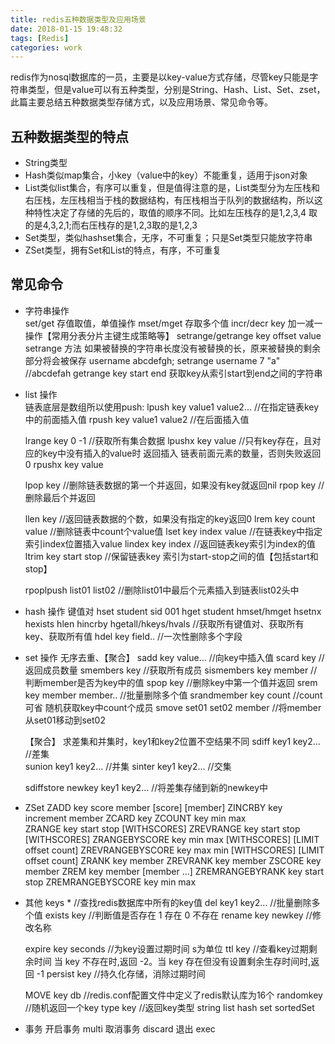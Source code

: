 ```yaml
---
title: redis五种数据类型及应用场景
date: 2018-01-15 19:48:32
tags: [Redis]
categories: work
---
```


redis作为nosql数据库的一员，主要是以key-value方式存储，尽管key只能是字符串类型，但是value可以有五种类型，分别是String、Hash、List、Set、zset，此篇主要总结五种数据类型存储方式，以及应用场景、常见命令等。

<!-- more-->

## 五种数据类型的特点
- String类型
- Hash类似map集合，小key（value中的key）不能重复，适用于json对象
- List类似list集合，有序可以重复，但是值得注意的是，List类型分为左压栈和右压栈，左压栈相当于栈的数据结构，有压栈相当于队列的数据结构，所以这种特性决定了存储的先后的，取值的顺序不同。比如左压栈存的是1,2,3,4 取的是4,3,2,1;而右压栈存的是1,2,3取的是1,2,3
- Set类型，类似hashset集合，无序，不可重复；只是Set类型只能放字符串
- ZSet类型，拥有Set和List的特点，有序，不可重复


## 常见命令
 
- 字符串操作  
    set/get								存值取值，单值操作
    mset/mget							存取多个值
    incr/decr key                       加一减一操作【常用分表分片主键生成策略等】
    setrange/getrange key offset value     setrange 方法 如果被替换的字符串长度没有被替换的长，原来被替换的剩余部分将会被保存
                                        username abcdefgh; setrange username 7 "a"        //abcdefah
    getrange key start end 				获取key从索引start到end之间的字符串
			
- list 操作  
    链表底层是数组所以使用push:
    lpush key value1 value2...		//在指定链表key中的前面插入值
    rpush key value1 value2			//在后面插入值
    
    lrange key 0 -1 				//获取所有集合数据
    lpushx key value 				//只有key存在，且对应的key中没有插入的value时 返回插入 链表前面元素的数量，否则失败返回0
    rpushx key value
    
    lpop key						//删除链表数据的第一个并返回，如果没有key就返回nil
    rpop key						//删除最后个并返回
    
    llen key 						//返回链表数据的个数，如果没有指定的key返回0
    lrem key count value			//删除链表中count个value值
    lset key index value 			//在链表key中指定索引index位置插入value
    lindex key index 				//返回链表key索引为index的值
    ltrim key start stop 			//保留链表key 索引为start-stop之间的值【包括start和stop】
    
    rpoplpush list01 list02			//删除list01中最后个元素插入到链表list02头中
        
- hash 操作 键值对
    hset student sid 001
    hget student
    hmset/hmget
    hsetnx
    hexists
    hlen
    hincrby
    hgetall/hkeys/hvals				//获取所有键值对、获取所有key、获取所有值
    hdel key field..				//一次性删除多个字段
        
- set 操作	 无序去重、【聚合】
    sadd key value...					//向key中插入值
    scard key							//返回成员数量
    smembers key						//获取所有成员
    sismembers key member				//判断member是否为key中的值
    spop key							//删除key中第一个值并返回
    srem key member member..			//批量删除多个值
    srandmember key count				//count可省  随机获取key中count个成员
    smove set01 set02 member			//将member从set01移动到set02
    
    【聚合】
        求差集和并集时，key1和key2位置不空结果不同
    sdiff   key1 key2...  				//差集  
    sunion  key1 key2...  				//并集
    sinter  key1 key2...  				//交集
    
    sdiffstore newkey key1 key2...		//将差集存储到新的newkey中
        
- ZSet 
    ZADD key score member [score] [member]
    ZINCRBY key increment member
    ZCARD key
    ZCOUNT key min max	
    ZRANGE key start stop [WITHSCORES]
    ZREVRANGE key start stop [WITHSCORES]
    ZRANGEBYSCORE key min max [WITHSCORES] [LIMIT offset count]
    ZREVRANGEBYSCORE key max min [WITHSCORES] [LIMIT offset count]
    ZRANK key member
    ZREVRANK key member
    ZSCORE key member
    ZREM key member [member ...]
    ZREMRANGEBYRANK key start stop 
    ZREMRANGEBYSCORE key min max
        
- 其他
    keys * 						//查找redis数据库中所有的key值
    del key1 key2... 			//批量删除多个值
    exists key  				//判断值是否存在 1 存在 0 不存在
    rename key newkey			//修改名称

    expire key seconds 			//为key设置过期时间 s为单位 
    ttl key 					//查看key过期剩余时间 当 key 不存在时,返回 -2。当 key 存在但没有设置剩余生存时间时,返回 -1 
    persist key					//持久化存储，消除过期时间
    
    MOVE key db 				//redis.conf配置文件中定义了redis默认库为16个
    randomkey					//随机返回一个key
    type key					//返回key类型 string list hash set sortedSet
    
- 事务
    开启事务 multi
    取消事务 discard
    退出	exec






